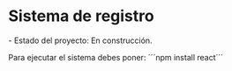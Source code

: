<h1>Sistema de registro</h1>
- Estado del proyecto: En construcción.

Para ejecutar el sistema debes poner:
´´´npm install react´´´
